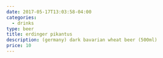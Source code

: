 ```yaml
---
date: 2017-05-17T13:03:58-04:00
categories:
  - drinks
type: beer
title: erdinger pikantus
description: (germany) dark bavarian wheat beer (500ml)
price: 10
---
```

